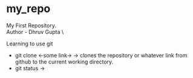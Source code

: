 # my_repo
My First Repository.\
Author - Dhruv Gupta \

Learning to use git 

- git clone <-some link-> -> clones the repository or whatever link from github to the current working directory.
- git status ->